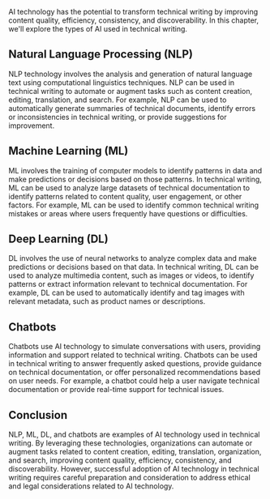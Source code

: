 
AI technology has the potential to transform technical writing by improving content quality, efficiency, consistency, and discoverability. In this chapter, we'll explore the types of AI used in technical writing.

Natural Language Processing (NLP)
---------------------------------

NLP technology involves the analysis and generation of natural language text using computational linguistics techniques. NLP can be used in technical writing to automate or augment tasks such as content creation, editing, translation, and search. For example, NLP can be used to automatically generate summaries of technical documents, identify errors or inconsistencies in technical writing, or provide suggestions for improvement.

Machine Learning (ML)
---------------------

ML involves the training of computer models to identify patterns in data and make predictions or decisions based on those patterns. In technical writing, ML can be used to analyze large datasets of technical documentation to identify patterns related to content quality, user engagement, or other factors. For example, ML can be used to identify common technical writing mistakes or areas where users frequently have questions or difficulties.

Deep Learning (DL)
------------------

DL involves the use of neural networks to analyze complex data and make predictions or decisions based on that data. In technical writing, DL can be used to analyze multimedia content, such as images or videos, to identify patterns or extract information relevant to technical documentation. For example, DL can be used to automatically identify and tag images with relevant metadata, such as product names or descriptions.

Chatbots
--------

Chatbots use AI technology to simulate conversations with users, providing information and support related to technical writing. Chatbots can be used in technical writing to answer frequently asked questions, provide guidance on technical documentation, or offer personalized recommendations based on user needs. For example, a chatbot could help a user navigate technical documentation or provide real-time support for technical issues.

Conclusion
----------

NLP, ML, DL, and chatbots are examples of AI technology used in technical writing. By leveraging these technologies, organizations can automate or augment tasks related to content creation, editing, translation, organization, and search, improving content quality, efficiency, consistency, and discoverability. However, successful adoption of AI technology in technical writing requires careful preparation and consideration to address ethical and legal considerations related to AI technology.

